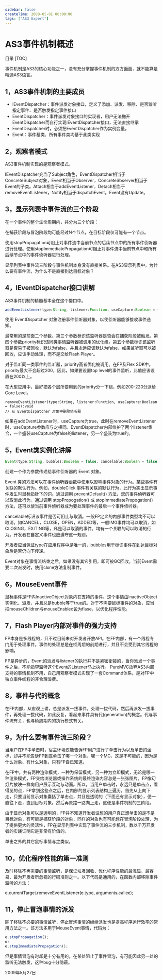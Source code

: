 ```yaml
---
sidebar: false
createTime: 2008-05-01 00:00:00
tags: ["AS3 Expert"]
---
```


# AS3事件机制概述

目录
[TOC]


事件机制是AS3的核心功能之一，没有充分掌握事件机制的方方面面，就不能算是精通AS3语言。
## 1，AS3事件机制的主要成员

- IEventDispatcher：事件派发对象接口，定义了添加、派发、移除、是否监听指定事件、是否触发指定事件接口
- EventDispatcher：事件派发对象接口的实现者，用户无法撇开EventDispatcher而自行实现IEventDispatcher接口，无法直接继承
- EventDispatcher时，必须把EventDispatcher作为实例变量。
- Event：事件基类，所有事件类均基于此类实现

## 2，观察者模式

AS3事件机制实现的是观察者模式。

IEventDispatcher充当了Subject角色，EventDispatcher相当于ConcreteSubject对象，Event相当于Observer，ConcreteSbserver相当于Event的子类。Attach相当于addEventListener，Detach相当于removeEventListener，Notify相当于dispatchEvent。Event没有Update。

## 3，显示列表中事件流的三个阶段

在一个事件的整个生命周期内，共分为三个阶段：

在捕获阶段与冒泡阶段均可能经过N个节点，在目标阶段仅可能有一个节点。

使用stopPropagation可阻止对事件流中当前节点的后续节点中的所有事件侦听器进行处理。使用stopImmediatePropagation可阻止对事件流中当前节点中和所有后续节点中的事件侦听器进行处理。

显示列表中事件流三阶段与事件机制本身没有直接关系。在AS3显示列表中，为什么要有事件流，为什么不是直接到达目标对象？

## 4，IEventDispatcher接口讲解

AS3事件机制的精髓基本全在这个接口中。

```js
addEventListener(type:String, listener:Function, useCapture:Boolean = false, priority:int = 0, useWeakReference:Boolean = false):void
```

使用 EventDispatcher 对象注册事件侦听器对象，以使侦听器能够接收事件通知。

最常用的是前面二个参数。第三个参数标识该监听器是否会在捕获阶段被触发。第四个参数priority标识该同类事情监听器被调用的优化级。第五个参数标识该监听器是否易于被回收，默认为false，并且永远应该默认为false，如果监听器可以被回收，应该手动处理，而不是交给Flash Player。

对于监听同一类事件的监听器，priority高者优化被调用。在FP及Flex SDK中，priority最大不会超过200，因此，如果要设置top level的事件监听，此值应该设置在200以上。

在大型应用中，最好把各个层所要用到的priority分一下组，例如200-220分派给Core Level。

```
removeEventListener(type:String, listener:Function, useCapture:Boolean = false):void
// 从 EventDispatcher 对象中删除侦听器
```

如果在addEventListener时，useCapture为true，此时在removeEventListener时，useCapture参数应与之相同。EventDispatcher内部维护了两个listener集合，一个盛装useCapture为false的listener，另一个盛装为true的。

## 5，Event类实例化讲解

```js
Event(type:String, bubbles:Boolean = false, cancelable:Boolean = false)
```

创建一个作为参数传递给事件侦听器的 Event 对象。

Event 类的方法可以在事件侦听器函数中使用以影响事件对象的行为。某些事件有关联的默认行为。例如，doubleClick 事件有关联的默认行为，此行为突出显示事件发生时鼠标指针下的词。通过调用 preventDefault() 方法，您的事件侦听器可以取消此行为。通过调用 stopPropogation() 或 stopImmediatePropogation() 方法，还可以使当前事件侦听器成为要处理事件的最后一个事件侦听器。

cancelable标识该事件是否可阻止与取消。一般FP定义的内部事件类型均不可以取消，如CANCEL，CLOSE，OPEN，ADDED等，一般IMG事件均可以取消，如CLOSING，EXITING等，凡是可以取消的事件，均有一个关联的可以取消的行为。开发者在自定义事件也应遵守这一规则。

开发者应当保证type在应用程序中是唯一的，bubbles用于标识事件在到达目标对象后是否仍向下传递。

Event对象在事情流结束之后，如果没有其它引用，即可被GC回收。当前Event需要二次派发时，使用clone方法复制事件。

## 6，MouseEvent事件

鼠标事件是FP内InactiveObject对象内在支持的事件，这个事情由InactiveObject实例化、派发，并且总是bubble等于true的。对于不需要鼠标事件的对象，应当把mouseChildren与mouseEnabled设为flase，以优化程序性能。

## 7，Flash Player内部对事件的强力支持

FP本身是多线程的，只不过目前未对开发者开放API。在FP内部，有一个线程专门用于处理事件，事件的处理总是在桢周期的前期进行，并且不会受到其它线程的影响。

FP是异步的，Event的派发与listener的执行并不是紧密衔接的，当你派发一个事件之后，不能指望监听这个Event的Listener马上执行。
PureMVC放弃AS3内部支持的事情机制不用，自己用观察者模式实现了一套Command体系，是对FP中独立事件线程的非合理浪费。

## 8，事件与代的概念

在FP内部，从宏观上讲，总是派发一拔事件，处理一拔代码，然后再派发一拔事件，再处理一拔代码，如此反复，看起来事件具有代(generation)的概念。代与事件流有关，也与桢周期内的执行模式有关。

## 9，为什么要有事件流三阶段？

当用户在FP中单击时，宿主环境仅能告诉FP用户进行了单击行为以及单击的坐标，却并不能告诉FP到底单击了哪一个对象，哪一个MC，这是不可能的，因为是什么对象、有什么对象，只有FP自已知道。

在FP中，共有两种渲染模式，一种为保留模式，另一种为立即模式，无论是哪一种渲染模式，FP交给浏览器或操作系统的最终渲染内容总是一张张图片，FP像幻灯片放映一样向用户展示互动与动画。所以，当用户单击时，永远只是单击点，看得见的点，FP拿到这些点之后，在内部的显示列表结构上遍历，首先从上向下走，只要当前显示对象囊括了单击点，并且是透明的（下面还有显示对象），便一直往下走，直到目标对象，然后再原路一路向上走，这便是事件机制的三阶段。

由于显示对象可以是透明的，FP并不知道开发者设想的用户真正想单击的是不是目标对象，有可能是捕获阶段的对象，同样的对象也有可能想在冒泡阶段处理，为了提供更大的灵活性，FP在显示列表中实现了事件流的三步机制，数以千万开发者的实践证明它是非常有阶值的。

单击之外的其它鼠标事情与之类似。

## 10，优化程序性能的第一准则

及时移除不再需要的事情监听，是保证垃圾回收、优化程序性能的最浅显、最容易、最为开发者所忽视的行码准则之一。以下代码是通用的，在函数内部移除事件监听的方法：

e.currentTarget.removeEventListener(e.type, arguments.callee);

## 11，停止冒泡事情的派发

除了移除不必要的事情监听，停止冒泡事情的继续派发也是提高程序运行效率的常用方法之一。该方法多用于MouseEvent事情，代码为：

```js
e.stopPropagation();
or
e.stopImmediatePropagation();
```

但是事情冒泡有时却是十分有用的，在某处阻止了事件冒泡，有可能因此另一处的监听无法触发，这种bug十分隐蔽。

2009年5月27日